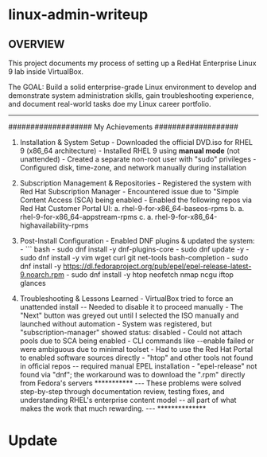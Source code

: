 # linux-admin-writeup

OVERVIEW
----------------------------------------------------------------------------------------------

This project documents my process of setting up a RedHat Enterprise Linux 9 lab 
inside VirtualBox.  

The GOAL:  Build a solid enterprise-grade Linux environment to develop and 
demonstrate system administration skills, gain troubleshooting experience, and 
document real-world tasks doe my Linux career portfolio.

----------------------------------------------------------------------------------------------

###################            My Achievements            ###################

1)    Installation & System Setup
            -  Downloaded the official DVD.iso for RHEL 9 (x86_64 architecture)
            -  Installed RHEL 9 using **manual mode** (not unattended)
            -  Created a separate non-root user with "sudo" privileges
            -  Configured disk, time-zone, and network manually during installation 

2)    Subscription Management & Repositories
            -  Registered the system with Red Hat Subscription Manager
            -  Encountered issue due to "Simple Content Access (SCA) being enabled
            -  Enabled the following repos via Red Hat Customer Portal UI:
                   a. rhel-9-for-x86_64-baseos-rpms
                   b. a. rhel-9-for-x86_64-appstream-rpms
                   c. a. rhel-9-for-x86_64-highavailability-rpms

3)    Post-Install Configuration
            -  Enabled DNF plugins & updated the system:
            -  ``` bash
            -  sudo dnf install -y dnf-plugins-core
            -  sudo dnf update -y
            -  sudo dnf install -y vim wget curl git net-tools bash-completion
            -  sudo dnf install -y https://dl.fedoraproject.org/pub/epel/epel-release-latest-9.noarch.rpm
            -  sudo dnf install -y htop neofetch nmap ncgu iftop glances

4)    Troubleshooting & Lessons Learned
            -  VirtualBox tried to force an unattended install -- Needed to disable it to proceed manually
            -  The "Next" button was greyed out until I selected the ISO manually and launched without 
                automation
            -   System was registered, but "subscription-manager" showed status: disabled
            -  Could not attach pools due to SCA being enabled
            -  CLI commands like --enable failed or were ambiguous due to minimal toolset
            -  Had to use the Red Hat Portal to enabled software sources directly
            -  "htop" and other tools not found in official repos -- required manual EPEL installation
            -  "epel-release" not found via "dnf";  the workaround was to download the ".rpm" directly
                 from Fedora's servers
***********   ---   These problems were solved step-by-step through documentation review, testing fixes, and
                            understanding RHEL's enterprise content model -- all part of what makes the work that 
                             much rewarding.                                                                                            ---   **************

# Update
